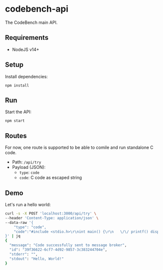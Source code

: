 # codebench-api

The CodeBench main API.

## Requirements

-   NodeJS v14+

## Setup

Install dependencies:

```
npm install
```

## Run

Start the API:

```
npm start
```

## Routes

For now, one route is supported to be able to comile and run standalone C code.

-   Path: `/api/try`
-   Payload (JSON):
    -   `type`: `code`
    -   `code`: C code as escaped string

## Demo

Let's run a hello world:

```sh
curl -s -X POST 'localhost:3000/api/try' \
--header 'Content-Type: application/json' \
--data-raw '{
    "type": "code",
    "code":"#include <stdio.h>\r\nint main() {\r\n   \/\/ printf() displays the string inside quotation\r\n   printf(\"Hello, World!\");\r\n   return 0;\r\n}"
}' | jq
{
  "message": "Code successfully sent to message broker",
  "id": "39f36622-6cf7-4d92-9857-3c383244704e",
  "stderr": "",
  "stdout": "Hello, World!"
}
```
